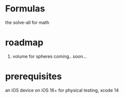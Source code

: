 # Formulas
the solve-all for math  
# roadmap 
1. volume for spheres coming.. soon...  
# prerequisites
an iOS device on iOS 16+ for physical testing, xcode 14
